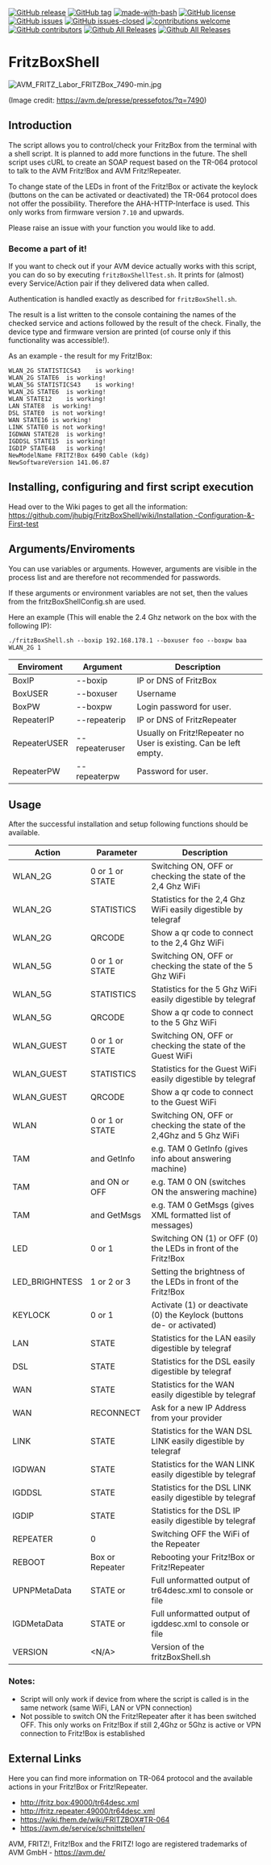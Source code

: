 <!---
[![start with why](https://img.shields.io/badge/start%20with-why%3F-brightgreen.svg?style=flat)](http://www.ted.com/talks/simon_sinek_how_great_leaders_inspire_action)
--->
[![GitHub release](https://img.shields.io/github/release/jhubig/FritzBoxShell/all.svg?maxAge=1)](https://GitHub.com/jhubig/FritzBoxShell/releases/)
[![GitHub tag](https://img.shields.io/github/tag/jhubig/FritzBoxShell.svg)](https://GitHub.com/jhubig/FritzBoxShell/tags/)
[![made-with-bash](https://img.shields.io/badge/Made%20with-Bash-1f425f.svg)](https://www.gnu.org/software/bash/)
[![GitHub license](https://img.shields.io/github/license/jhubig/FritzBoxShell.svg)](https://github.com/jhubig/FritzBoxShell/blob/master/LICENSE)
[![GitHub issues](https://img.shields.io/github/issues/jhubig/FritzBoxShell.svg)](https://GitHub.com/jhubig/FritzBoxShell/issues/)
[![GitHub issues-closed](https://img.shields.io/github/issues-closed/jhubig/FritzBoxShell.svg)](https://GitHub.com/jhubig/FritzBoxShell/issues?q=is%3Aissue+is%3Aclosed)
[![contributions welcome](https://img.shields.io/badge/contributions-welcome-brightgreen.svg?style=flat)](https://github.com/jhubig/FritzBoxShell/issues)
[![GitHub contributors](https://img.shields.io/github/contributors/jhubig/FritzBoxShell.svg)](https://GitHub.com/jhubig/FritzBoxShell/graphs/contributors/)
[![Github All Releases](https://img.shields.io/github/downloads/jhubig/FritzBoxShell/total.svg)](https://github.com/jhubig/FritzBoxShell)
[![Github All Releases](https://img.shields.io/github/watchers/jhubig/FritzBoxShell?style=social)](https://github.com/jhubig/FritzBoxShell)

# FritzBoxShell

![AVM_FRITZ_Labor_FRITZBox_7490-min.jpg](img/AVM_FRITZ_Labor_FRITZBox_7490-min.jpg?raw=true "AVM_FRITZ_Labor_FRITZBox_7490-min.jpg")

(Image credit: https://avm.de/presse/pressefotos/?q=7490)

## Introduction

The script allows you to control/check your FritzBox from the terminal with a shell script. It is planned to add more functions in the future.
The shell script uses cURL to create an SOAP request based on the TR-064 protocol to talk to the AVM Fritz!Box and AVM Fritz!Repeater.

To change state of the LEDs in front of the Fritz!Box or activate the keylock (buttons on the can be activated or deactivated) the TR-064 protocol does not offer the possibility. Therefore the AHA-HTTP-Interface is used. This only works from firmware version `7.10` and upwards.

Please raise an issue with your function you would like to add.

### Become a part of it!

If you want to check out if your AVM device actually works with this script, you can do so by executing `fritzBoxShellTest.sh`. It prints for (almost) every Service/Action pair if they delivered data when called.

Authentication is handled exactly as described for `fritzBoxShell.sh`.

The result is a list written to the console containing the names of the checked service and actions followed by the result of the check. Finally, the device type and firmware version are printed (of course only if this functionality was accessible!).

As an example - the result for my Fritz!Box:

```
WLAN_2G STATISTICS43	is working!
WLAN_2G STATE6	is working!
WLAN_5G STATISTICS43	is working!
WLAN_2G STATE6	is working!
WLAN STATE12	is working!
LAN STATE8	is working!
DSL STATE0	is not working!
WAN STATE16	is working!
LINK STATE0	is not working!
IGDWAN STATE28	is working!
IGDDSL STATE15	is working!
IGDIP STATE48	is working!
NewModelName FRITZ!Box 6490 Cable (kdg)
NewSoftwareVersion 141.06.87
```

## Installing, configuring and first script execution

Head over to the Wiki pages to get all the information: https://github.com/jhubig/FritzBoxShell/wiki/Installation,-Configuration-&-First-test

## Arguments/Enviroments

You can use variables or arguments. However, arguments are visible in the process list and are therefore not recommended for passwords.

If these arguments or environment variables are not set, then the values from the fritzBoxShellConfig.sh are used.

Here an example (This will enable the 2.4 Ghz network on the box with the following IP):

`./fritzBoxShell.sh --boxip 192.168.178.1 --boxuser foo --boxpw baa WLAN_2G 1`

| Enviroment | Argument | Description |
|---|---|---|
| BoxIP | --boxip | IP or DNS of FritzBox |
| BoxUSER | --boxuser | Username |
| BoxPW | --boxpw | Login password for user. |
| RepeaterIP | --repeaterip | IP or DNS of FritzRepeater |
| RepeaterUSER | --repeateruser | Usually on Fritz!Repeater no User is existing. Can be left empty. |
| RepeaterPW | --repeaterpw | Password for user. |

## Usage

After the successful installation and setup following functions should be available.

| Action | Parameter | Description |
| --- | --- | --- |
| WLAN_2G | 0 or 1 or STATE | Switching ON, OFF or checking the state of the 2,4 Ghz WiFi |
| WLAN_2G  | STATISTICS | Statistics for the 2,4 Ghz WiFi easily digestible by telegraf |
| WLAN_2G | QRCODE | Show a qr code to connect to the 2,4 Ghz WiFi |
| WLAN_5G | 0 or 1 or STATE | Switching ON, OFF or checking the state of the 5 Ghz WiFi |
| WLAN_5G  | STATISTICS | Statistics for the 5 Ghz WiFi easily digestible by telegraf |
| WLAN_5G | QRCODE | Show a qr code to connect to the 5 Ghz WiFi |
| WLAN_GUEST | 0 or 1 or STATE | Switching ON, OFF or checking the state of the Guest WiFi |
| WLAN_GUEST | STATISTICS | Statistics for the Guest WiFi easily digestible by telegraf |
| WLAN_GUEST | QRCODE | Show a qr code to connect to the Guest WiFi |
| WLAN | 0 or 1 or STATE | Switching ON, OFF or checking the state of the 2,4Ghz and 5 Ghz WiFi |
| TAM | <index> and GetInfo | e.g. TAM 0 GetInfo (gives info about answering machine) |
| TAM | <index> and ON or OFF | e.g. TAM 0 ON (switches ON the answering machine) |
| TAM | <index> and GetMsgs | e.g. TAM 0 GetMsgs (gives XML formatted list of messages) |
| LED | 0 or 1 | Switching ON (1) or OFF (0) the LEDs in front of the Fritz!Box |
| LED_BRIGHNTESS | 1 or 2 or 3 | Setting the brightness of the LEDs in front of the Fritz!Box |
| KEYLOCK | 0 or 1 | Activate (1) or deactivate (0) the Keylock (buttons de- or activated) |
| LAN | STATE | Statistics for the LAN easily digestible by telegraf |
| DSL | STATE | Statistics for the DSL easily digestible by telegraf |
| WAN | STATE | Statistics for the WAN easily digestible by telegraf |
| WAN | RECONNECT | Ask for a new IP Address from your provider |
| LINK | STATE | Statistics for the WAN DSL LINK easily digestible by telegraf |
| IGDWAN | STATE | Statistics for the WAN LINK easily digestible by telegraf |
| IGDDSL | STATE | Statistics for the DSL LINK easily digestible by telegraf |
| IGDIP | STATE | Statistics for the DSL IP easily digestible by telegraf |
| REPEATER | 0 | Switching OFF the WiFi of the Repeater |
| REBOOT | Box or Repeater | Rebooting your Fritz!Box or Fritz!Repeater |
| UPNPMetaData | STATE or <filename> | Full unformatted output of tr64desc.xml to console or file |
| IGDMetaData | STATE or <filename> | Full unformatted output of igddesc.xml to console or file |
| VERSION | <N/A> | Version of the fritzBoxShell.sh |

### Notes:

* Script will only work if device from where the script is called is in the same network (same WiFi, LAN or VPN connection)
* Not possible to switch ON the Fritz!Repeater after it has been switched OFF. This only works on Fritz!Box if still 2,4Ghz or 5Ghz is active or VPN connection to Fritz!Box is established

## External Links

Here you can find more information on TR-064 protocol and the available actions in your Fritz!Box or Fritz!Repeater.

* http://fritz.box:49000/tr64desc.xml
* http://fritz.repeater:49000/tr64desc.xml
* https://wiki.fhem.de/wiki/FRITZBOX#TR-064
* https://avm.de/service/schnittstellen/

AVM, FRITZ!, Fritz!Box and the FRITZ! logo are registered trademarks of AVM GmbH - https://avm.de/
